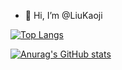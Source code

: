 - 👋 Hi, I’m @LiuKaoji

[![Top Langs](https://github-readme-stats.vercel.app/api/top-langs/?username=LiuKaoji&show_icons=true&theme=highcontrast&hide=C)](https://github.com/anuraghazra/github-readme-stats)

[![Anurag's GitHub stats](https://github-readme-stats.vercel.app/api?username=LiuKaoji)](https://github.com/anuraghazra/github-readme-stats)


<!---
LiuKaoji/LiuKaoji is a ✨ special ✨ repository because its `README.md` (this file) appears on your GitHub profile.
You can click the Preview link to take a look at your changes.
--->
